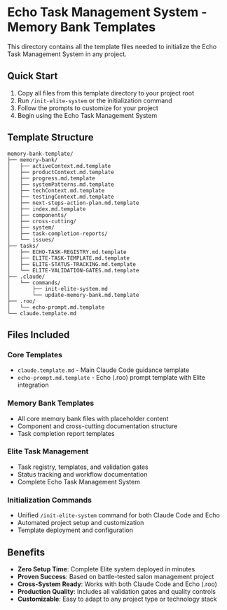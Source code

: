 # Echo Task Management System - Memory Bank Templates

This directory contains all the template files needed to initialize the Echo Task Management System in any project.

## Quick Start

1. Copy all files from this template directory to your project root
2. Run `/init-elite-system` or the initialization command
3. Follow the prompts to customize for your project
4. Begin using the Echo Task Management System

## Template Structure

```
memory-bank-template/
├── memory-bank/
│   ├── activeContext.md.template
│   ├── productContext.md.template
│   ├── progress.md.template
│   ├── systemPatterns.md.template
│   ├── techContext.md.template
│   ├── testingContext.md.template
│   ├── next-steps-action-plan.md.template
│   ├── index.md.template
│   ├── components/
│   ├── cross-cutting/
│   ├── system/
│   ├── task-completion-reports/
│   └── issues/
├── tasks/
│   ├── ECHO-TASK-REGISTRY.md.template
│   ├── ELITE-TASK-TEMPLATE.md.template
│   ├── ELITE-STATUS-TRACKING.md.template
│   └── ELITE-VALIDATION-GATES.md.template
├── .claude/
│   └── commands/
│       ├── init-elite-system.md
│       └── update-memory-bank.md.template
├── .roo/
│   └── echo-prompt.md.template
└── claude.template.md
```

## Files Included

### Core Templates
- `claude.template.md` - Main Claude Code guidance template
- `echo-prompt.md.template` - Echo (.roo) prompt template with Elite integration

### Memory Bank Templates
- All core memory bank files with placeholder content
- Component and cross-cutting documentation structure
- Task completion report templates

### Elite Task Management
- Task registry, templates, and validation gates
- Status tracking and workflow documentation
- Complete Echo Task Management System

### Initialization Commands
- Unified `/init-elite-system` command for both Claude Code and Echo
- Automated project setup and customization
- Template deployment and configuration

## Benefits

- **Zero Setup Time**: Complete Elite system deployed in minutes
- **Proven Success**: Based on battle-tested salon management project
- **Cross-System Ready**: Works with both Claude Code and Echo (.roo)
- **Production Quality**: Includes all validation gates and quality controls
- **Customizable**: Easy to adapt to any project type or technology stack
